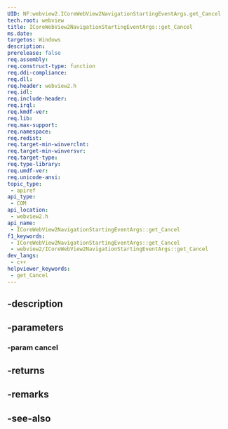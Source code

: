```yaml
---
UID: NF:webview2.ICoreWebView2NavigationStartingEventArgs.get_Cancel
tech.root: webview
title: ICoreWebView2NavigationStartingEventArgs::get_Cancel
ms.date: 
targetos: Windows
description: 
prerelease: false
req.assembly: 
req.construct-type: function
req.ddi-compliance: 
req.dll: 
req.header: webview2.h
req.idl: 
req.include-header: 
req.irql: 
req.kmdf-ver: 
req.lib: 
req.max-support: 
req.namespace: 
req.redist: 
req.target-min-winverclnt: 
req.target-min-winversvr: 
req.target-type: 
req.type-library: 
req.umdf-ver: 
req.unicode-ansi: 
topic_type:
 - apiref
api_type:
 - COM
api_location:
 - webview2.h
api_name:
 - ICoreWebView2NavigationStartingEventArgs::get_Cancel
f1_keywords:
 - ICoreWebView2NavigationStartingEventArgs::get_Cancel
 - webview2/ICoreWebView2NavigationStartingEventArgs::get_Cancel
dev_langs:
 - c++
helpviewer_keywords:
 - get_Cancel
---
```


## -description

## -parameters

### -param cancel

## -returns

## -remarks

## -see-also

